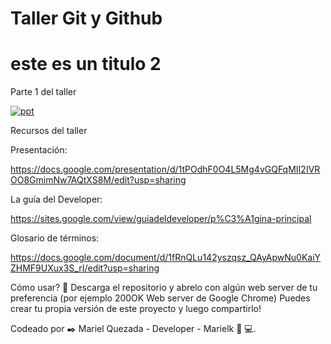 # Taller Git y Github

# este es un titulo 2

Parte 1 del taller

<a href="https://ibb.co/CMX9S3J"><img src="https://i.ibb.co/Sd1mZ4Q/ppt.png" alt="ppt" border="0"></a>

Recursos del taller 

Presentación: 

https://docs.google.com/presentation/d/1tPOdhF0O4L5Mg4vGQFqMII2IVROO8GmimNw7AQtXS8M/edit?usp=sharing

La guía del Developer:

https://sites.google.com/view/guiadeldeveloper/p%C3%A1gina-principal

Glosario de términos:

https://docs.google.com/document/d/1fRnQLu142yszqsz_QAyApwNu0KaiYZHMF9UXux3S_rI/edit?usp=sharing


Cómo usar? 🔧 
Descarga el repositorio y abrelo con algún web server de tu preferencia (por ejemplo 200OK Web server de Google Chrome) Puedes crear tu propia versión de este proyecto y luego compartirlo!

Codeado por ✒️ Mariel Quezada - Developer - Marielk 👩 💻.
